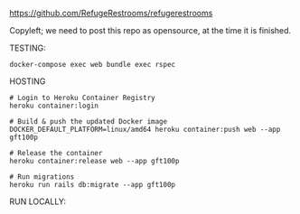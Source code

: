 https://github.com/RefugeRestrooms/refugerestrooms

Copyleft; we need to post this repo as opensource, at the time it is finished.



TESTING:


```
docker-compose exec web bundle exec rspec
```

HOSTING
```
# Login to Heroku Container Registry
heroku container:login

# Build & push the updated Docker image
DOCKER_DEFAULT_PLATFORM=linux/amd64 heroku container:push web --app gft100p 

# Release the container
heroku container:release web --app gft100p

# Run migrations
heroku run rails db:migrate --app gft100p
```

RUN LOCALLY:



